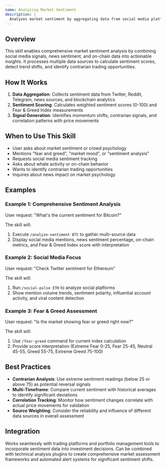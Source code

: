 ```yaml
---
name: Analyzing Market Sentiment
description: |
  Analyzes market sentiment by aggregating data from social media platforms, news outlets, and on-chain metrics to gauge market mood and identify trading opportunities. Automatically activates when users mention "sentiment analysis", "market mood", "fear and greed", "social sentiment", "whale activity", or request analysis of market psychology and crowd behavior patterns.
---
```


## Overview

This skill enables comprehensive market sentiment analysis by combining social media signals, news sentiment, and on-chain data into actionable insights. It processes multiple data sources to calculate sentiment scores, detect trend shifts, and identify contrarian trading opportunities.

## How It Works

1. **Data Aggregation**: Collects sentiment data from Twitter, Reddit, Telegram, news sources, and blockchain analytics
2. **Sentiment Scoring**: Calculates weighted sentiment scores (0-100) and Fear & Greed Index measurements
3. **Signal Generation**: Identifies momentum shifts, contrarian signals, and correlation patterns with price movements

## When to Use This Skill

- User asks about market sentiment or crowd psychology
- Mentions "fear and greed", "market mood", or "sentiment analysis"
- Requests social media sentiment tracking
- Asks about whale activity or on-chain behavior
- Wants to identify contrarian trading opportunities
- Inquires about news impact on market psychology

## Examples

### Example 1: Comprehensive Sentiment Analysis
User request: "What's the current sentiment for Bitcoin?"

The skill will:
1. Execute `/analyze-sentiment BTC` to gather multi-source data
2. Display social media mentions, news sentiment percentage, on-chain metrics, and Fear & Greed Index score with interpretation

### Example 2: Social Media Focus
User request: "Check Twitter sentiment for Ethereum"

The skill will:
1. Run `/social-pulse ETH` to analyze social platforms
2. Show mention volume trends, sentiment polarity, influential account activity, and viral content detection

### Example 3: Fear & Greed Assessment
User request: "Is the market showing fear or greed right now?"

The skill will:
1. Use `/fear-greed` command for current index calculation
2. Provide score interpretation (Extreme Fear 0-25, Fear 25-45, Neutral 45-55, Greed 55-75, Extreme Greed 75-100)

## Best Practices

- **Contrarian Analysis**: Use extreme sentiment readings (below 25 or above 75) as potential reversal signals
- **Multi-Timeframe**: Compare current sentiment with historical averages to identify significant deviations
- **Correlation Tracking**: Monitor how sentiment changes correlate with actual price movements for validation
- **Source Weighting**: Consider the reliability and influence of different data sources in overall assessment

## Integration

Works seamlessly with trading platforms and portfolio management tools to incorporate sentiment data into investment decisions. Can be combined with technical analysis plugins to create comprehensive market assessment frameworks and automated alert systems for significant sentiment shifts.
